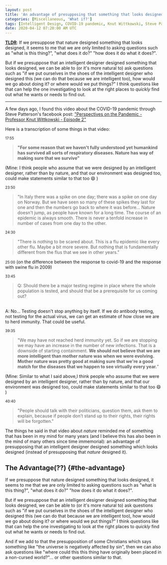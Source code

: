 ```yaml
---
layout: post
title: 'An advantage of presupposing that something that looks designed was designed by an intelligent designer(??)'
categories: [Miscellaneous, 'What if?']
tags: [Intelligent Design, COVID-19 pandemic, Knut Wittkowski, Steve Patterson]
date: 2020-04-12 07:20:00 AM UTC
---
```


<!-- April 12, 2020 03:20:00 PM Philippine Time -->

**[TLDR](#the-advantage)**: 
If we presuppose that nature designed something that looks designed, it seems to me that we are only limited to asking questions such as "what is this thing?", "what does it do?" "how does it do what it does?".

But if we presuppose that an intelligent designer designed something that looks designed, we can be able to (or it's more natural to) ask questions such as "if we put ourselves in the shoes of the intelligent designer who designed this (we can do that because we are intelligent too), how would we go about doing it? or where would we put things?" I think questions like that can help the one investigating to look at the right places to _quickly_ find out what he wants or needs to find out.


<!--more-->

----------

A few days ago, I found this video about the COVID-19 pandemic through Steve Patterson's facebook post: ["Perspectives on the Pandemic - Professor Knut Wittkowski - Episode 2"](https://www.youtube.com/watch?v=lGC5sGdz4kg)

Here is a transcription of some things in that video:

<small>17:55</small>
> **"For some reason that we haven't fully understood yet humankind has survived all sorts of respiratory diseases. Nature has way of making sure that we survive"**

(Mine: 
I think people who assume that we were designed by an intelligent designer, rather than by nature, and that our environment was designed too, could make statements similar to that too :smile: )

<small>23:50</small>
> "In Italy there was a spike on one day; there was a spike on one day on Norway. But we have seen so many of these spikes they last for one and then the numbers go back to where it was before... Nature doesn't jump, as people have known for a long time. The course of an epidemic is always smooth. There is never a tenfold increase in number of cases from one day to the other.


<small>24:30</small>
> "There is nothing to be scared about. This is a flu epidemic like every other flu. Maybe a bit more severe. But nothing that is fundamentally different from the flus that we see in other years."


<small>25:00</small>
(on the difference between the response to covid-19 and the response with swine flu in 2009)

<small>33:45</small>
> Q: Should there be a major testing regime in place where the whole population is tested, and should that be a prerequisite for us coming out?
<br />
A: No... Testing doesn't stop anything by itself. If we do antibody testing, not testing for the actual virus, we can get an estimate of how close we are to herd immunity. That could be useful. 

<small>39:35</small>
> "We may have not reached herd immunity yet. So if we are stopping we may have an increase in the number of new infections. That is a downside of starting containment. **We should not believe that we are more intelligent than mother nature was when we were evolving. Mother nature was pretty good at making sure that we're a good match for the diseases that we happen to see virtually every year.**"

(Mine: Similar to what I said above,I think people who assume that we were designed by an intelligent designer, rather than by nature, and that our environment was designed too, could make statements similar to that too :smile: )
	
<small>40:40</small>
> "People should talk with their politicians, question them, ask them to explain, because if people don’t stand up to their rights, their rights will be forgotten."

The things he said in that video about _nature_ reminded me of something that has been in my mind for many years (and I believe this has also been in the mind of many others since time immemorial): an advantage of presupposing that an intelligent designer designed something which looks designed (instead of presupposing that _nature_ designed it).

## The Advantage(??) {#the-advantage}

If we presuppose that nature designed something that looks designed, it seems to me that we are only limited to asking questions such as "what is this thing?", "what does it do?" "how does it do what it does?".

But if we presuppose that an intelligent designer designed something that looks designed, we can be able to (or it's more natural to) ask questions such as "if we put ourselves in the shoes of the intelligent designer who designed this (we can do that because we are intelligent too), how would we go about doing it? or where would we put things?" I think questions like that can help the one investigating to look at the right places to _quickly_ find out what he wants or needs to find out.

And if we add to that the presupposition of some Christians which says something like "the universe is negatively affected by sin", then we can also ask questions like "where could this this thing have originally been placed in a non-cursed world?"... or other questions similar to that.
